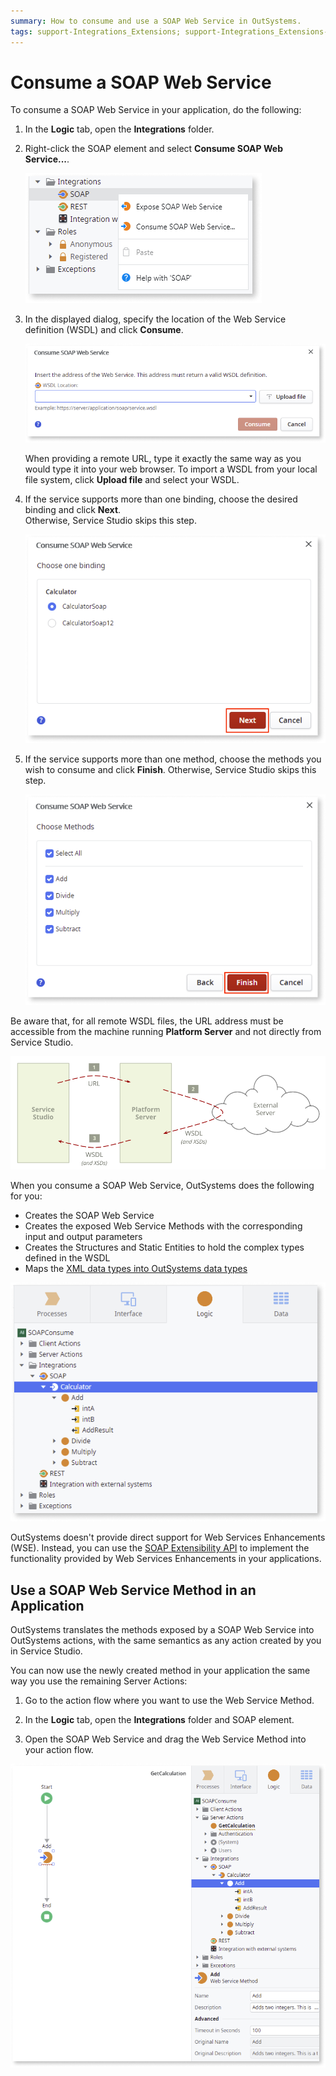 ```yaml
---
summary: How to consume and use a SOAP Web Service in OutSystems.
tags: support-Integrations_Extensions; support-Integrations_Extensions-overview
---
```


# Consume a SOAP Web Service

To consume a SOAP Web Service in your application, do the following:

1. In the **Logic** tab, open the **Integrations** folder.

1. Right-click the SOAP element and select **Consume SOAP Web Service...**.

    ![](images/soap-consume-1.png)

1. In the displayed dialog, specify the location of the Web Service definition (WSDL) and click **Consume**.

    ![](images/soap-consume-2.png)

    When providing a remote URL, type it exactly the same way as you would type it into your web browser. To import a WSDL from your local file system, click **Upload file** and select your WSDL.

1. If the service supports more than one binding, choose the desired binding and click **Next**.  
    Otherwise, Service Studio skips this step.

    ![](images/soap-consume-bindings.png)

1. If the service supports more than one method, choose the methods you wish to consume and click **Finish**. Otherwise, Service Studio skips this step.

    ![](images/soap-consume-methods.png)

Be aware that, for all remote WSDL files, the URL address must be accessible from the machine running **Platform Server** and not directly from Service Studio.

![](<images/soap-get-wsdl-from-ps.png>)

When you consume a SOAP Web Service, OutSystems does the following for you:

* Creates the SOAP Web Service
* Creates the exposed Web Service Methods with the corresponding input and output parameters
* Creates the Structures and Static Entities to hold the complex types defined in the WSDL
* Maps the [XML data types into OutSystems data types](<../../../ref/extensibility-and-integration/soap/consumed-soap/mapping-xml-to-outsystems.md>)

![](images/soap-consume-result.png)

OutSystems doesn't provide direct support for Web Services Enhancements (WSE). Instead, you can use the [SOAP Extensibility API](<../../../ref/apis/soap-extensibility-api.md>) to implement the functionality provided by Web Services Enhancements in your applications.

## Use a SOAP Web Service Method in an Application

OutSystems translates the methods exposed by a SOAP Web Service into OutSystems actions, with the same semantics as any action created by you in Service Studio.

You can now use the newly created method in your application the same way you use the remaining Server Actions:

1. Go to the action flow where you want to use the Web Service Method.

1. In the **Logic** tab, open the **Integrations** folder and SOAP element.

1. Open the SOAP Web Service and drag the Web Service Method into your action flow.

![](images/soap-consume-invoke.png)
